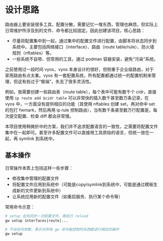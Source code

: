 # 设计思路

路由器上要安装很多工具，配置分散，需要记忆一堆东西，管理也麻烦。但实际上日常维护所涉及到的文件、命令都比较固定。因此创建该项目，核心思路：

* 尽量将配置集中到一起，通过集中的配置文件进行配置，由脚本将状态同步到系统中。主要包括网络接口（interface）、路由（route table/rule）、防火墙规则（nftables）等。
* 一些系统不自带、但常用的工具，通过 podman 容器安装，避免“污染”系统。

之前使用过一段时间 vyos，vyos 本身设计的很好，但侧重于企业级路由，对于家用路由有点太重。vyos 有一套配置系统，所有配置都通过统一的配置机制来管理，但这有些过于“极端”，失去了很多灵活性。

例如，我需要创建一些路由表（route table），每个表中可能有数千个 cidr，直接使用 `ip route add $cidr table` 可以非常快的插入数千甚至数万条记录，在 vyos 中，一方面没有提供相应的功能（其使用 nftables 创建 set，再对命中 set 的包打 fwmark，然后再用 ip rule 控制路由），当有数千条甚至数万行配置是，每次提交配置、检查 diff 都会非常慢。

本项目使用稍微折中的方案，我们并不追求配置语言的一致性，之需要将配置文件集中在一起即可。甚至许多配置文件可以直接用工具原始的语言，但统一放在一起，再 symlink 到系统中。

## 基本操作

日常操作本质上包括这样一些步骤：

* 修改集中管理的配置文件
* 将配置文件应用到系统中（可能是copy/symlink到系统中，可能是通过模板生成新的文件更新到系统中）
* 让系统应用新的配置文件（如重启服务、执行某个命令等）

常用命令示意：

```sh
# setup 会先同步一次配置文件，再执行 reload
gw setup interfaces|route|...

# 不加任何参数，表示对所有 gw 命令能控制的东西都进行相应的操作
gw setup
```
